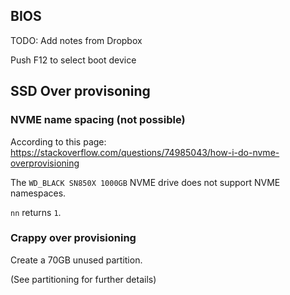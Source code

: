 ## BIOS

TODO: Add notes from Dropbox

Push F12 to select boot device

## SSD Over provisoning

### NVME name spacing (not possible)

According to this page: https://stackoverflow.com/questions/74985043/how-i-do-nvme-overprovisioning

The `WD_BLACK SN850X 1000GB` NVME drive does not support NVME namespaces.

`nn` returns `1`.

### Crappy over provisioning

Create a 70GB unused partition.

(See partitioning for further details)
